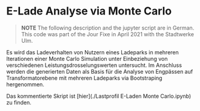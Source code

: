 # E-Lade Analyse via Monte Carlo 

>**NOTE** The following description and the jupyter script are in German. This code was part of the Jour Fixe in April 2021 with the Stadtwerke Ulm.

Es wird das Ladeverhalten von Nutzern eines Ladeparks in mehreren Iterationen einer Monte Carlo Simulation unter Einbeziehung von verschiedenen Leistungsdrosselungswerten untersucht. Im Anschluss werden die generierten Daten als Basis für die Analyse von Engpässen auf Transformatorebene mit mehreren Ladeparks via Bootstraping hergenommen.

Das kommentierte Skript ist [hier](./Lastprofil E-Laden Monte Carlo.ipynb) zu finden.
